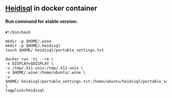 ## [Heidisql](http://www.heidisql.com) in docker container

#### Run command for stable version:

```
#!/bin/bash

mkdir -p $HOME/.wine
mkdir -p $HOME/.heidisql
touch $HOME/.heidisql/portable_settings.txt

docker run -ti --rm \
-e DISPLAY=$DISPLAY \
-v /tmp/.X11-unix:/tmp/.X11-unix \
-v $HOME/.wine:/home/ubuntu/.wine \
-v $HOME/.heidisql/portable_settings.txt:/home/ubuntu/heidisql/portable_settings.txt \
tagplus5/heidisql
```
